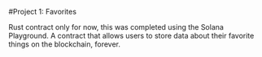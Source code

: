 #Project 1: Favorites

Rust contract only for now, this was completed using the Solana Playground. A contract that allows users to store data about their favorite things on the blockchain, forever.